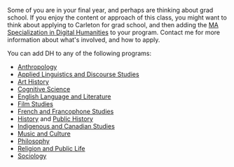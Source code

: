 Some of you are in your final year, and perhaps are thinking about grad school. If you enjoy the content or approach of this class, you might want to think about applying to Carleton for grad school, and then adding the [MA Specialization in Digital Humanities](https://carleton.ca/dighum) to your program. Contact me for more information about what's involved, and how to apply.

You can add DH to any of the following programs:
-   [Anthropology](http://graduate.carleton.ca/programs/anthropology-masters/)
-   [Applied Linguistics and Discourse Studies](http://graduate.carleton.ca/programs/applied-linguistics-and-discourse-studies-masters/)
-   [Art History](http://graduate.carleton.ca/programs/art-history-masters/)
-   [Cognitive Science](https://carleton.ca/ics/academic-programs-2/graduate-programs/m-cog-sc/m-cog-sc-program-information/)
-   [English Language and Literature](http://graduate.carleton.ca/programs/english-masters/)
-   [Film Studies](http://graduate.carleton.ca/programs/film-studies-masters/)
-   [French and Francophone Studies](http://graduate.carleton.ca/programs/french-and-francophone-studies-masters/) 
-   [History](http://graduate.carleton.ca/programs/history-masters/) and [Public History](http://graduate.carleton.ca/programs/public-history-masters/)
-   [Indigenous and Canadian Studies](http://graduate.carleton.ca/programs/canadian-studies-masters/)
-   [Music and Culture](http://graduate.carleton.ca/programs/music-and-culture-masters/)
-   [Philosophy](http://graduate.carleton.ca/programs/philosophy-masters/)
-   [Religion and Public Life](https://graduate.carleton.ca/cu-programs/religion-public-life-masters/)
-   [Sociology](http://graduate.carleton.ca/programs/sociology-masters/)